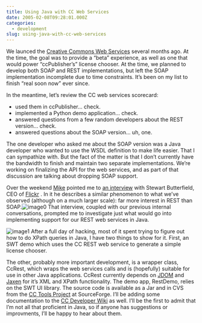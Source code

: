 ```yaml
---
title: Using Java with CC Web Services
date: 2005-02-08T09:28:01.000Z
categories:
  - development
slug: using-java-with-cc-web-services
---
```

We launced the [Creative Commons Web Services][1]  several months ago. At the time, the goal was to provide a “beta” experience, as well as one that would power “ccPublisher’s” license chooser. At the time, we planned to develop both <span class="caps">SOAP</span> and <span class="caps">REST</span> implementations, but left the <span class="caps">SOAP</span> implementation incomplete due to time constraints. It’s been on my list to finish “real soon now” ever since.

In the meantime, let’s review the <span class="caps">CC</span> web services scorecard:

<ul class="simple">
  <li>
    used them in ccPublisher… check.
  </li>
  <li>
    implemented a Python demo application… check.
  </li>
  <li>
    answered questions from a few random developers about the <span class="caps">REST</span> version… check.
  </li>
  <li>
    answered questions about the <span class="caps">SOAP</span> version… uh, one.
  </li>
</ul>

The one developer who asked me about the <span class="caps">SOAP</span> version was a Java developer who wanted to use the <span class="caps">WSDL</span> definition to make life easier. That I can sympathize with. But the fact of the matter is that I don’t currently have the bandwidth to finish and maintain two separate implementations. We’re working on finalizing the <span class="caps">API</span> for the web services, and as part of that discussion are talking about dropping <span class="caps">SOAP</span> support.

Over the weekend [Mike][2]  pointed me to [an interview][3]  with Stewart Butterfield, <span class="caps">CEO</span> of [Flickr][4] . In it he describes a similar phenomenon to what we’ve observed (although on a much larger scale): far more interest in <span class="caps">REST</span> than <span class="caps">SOAP</span>.![image0][5] That interview, coupled with our previous internal conversations, prompted me to investigate just what would go into implementing support for our <span class="caps">REST</span> web services in Java.

![image1][6] After a full day of hacking, most of it spent trying to figure out how to do XPath queries in Java, I have two things to show for it. First, an <span class="caps">SWT</span> demo which uses the <span class="caps">CC</span> <span class="caps">REST</span> web service to generate a simple license chooser.

The other, probably more important development, is a wrapper class, CcRest, which wraps the web services calls and is (hopefully) suitable for use in other Java applications. CcRest currently depends on [<span class="caps">JDOM</span>][7]  and [Jaxen][8]  for it’s <span class="caps">XML</span> and XPath functionality. The demo app, RestDemo, relies on the <span class="caps">SWT</span> <span class="caps">UI</span> library. The source code is available as a Jar and in <span class="caps">CVS</span> from the [<span class="caps">CC</span> Tools Project][9]  at SourceForge. I’ll be adding some documentation to the [<span class="caps">CC</span> Developer Wiki][10]  as well. I’ll be the first to admit that I’m not all that proficient in Java, so if anyone has suggestions or improvments, I’ll be happy to hear about them.



 [1]: http://api.creativecommons.org
 [2]: http://gondwanaland.com/mlog/
 [3]: http://www.oreillynet.com/pub/a/network/2005/02/04/sb_flckr.html
 [4]: http://flickr.com
 [5]: http://yergler.net/blog/images/ccrest1.png
 [6]: http://yergler.net/blog/images/ccrest2.png
 [7]: http://jdom.org
 [8]: http://jaxen.org
 [9]: http://sourceforge.net/projects/cctools
 [10]: http://wiki.creativecommons.org/wiki/Developer
